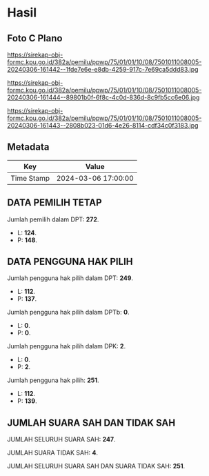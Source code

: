 # Hasil

## Foto C Plano

https://sirekap-obj-formc.kpu.go.id/382a/pemilu/ppwp/75/01/01/10/08/7501011008005-20240306-161442--1fde7e6e-e8db-4259-917c-7e69ca5ddd83.jpg

https://sirekap-obj-formc.kpu.go.id/382a/pemilu/ppwp/75/01/01/10/08/7501011008005-20240306-161444--89801b0f-6f8c-4c0d-836d-8c9fb5cc6e06.jpg

https://sirekap-obj-formc.kpu.go.id/382a/pemilu/ppwp/75/01/01/10/08/7501011008005-20240306-161443--2808b023-01d6-4e26-8114-cdf34c0f3183.jpg


## Metadata

| Key        | Value               |
| ---------- | ------------------- |
| Time Stamp | 2024-03-06 17:00:00 |


## DATA PEMILIH TETAP

Jumlah pemilih dalam DPT: **272**.
 * L: **124**.
 * P: **148**.

## DATA PENGGUNA HAK PILIH

Jumlah pengguna hak pilih dalam DPT: **249**.
 * L: **112**.
 * P: **137**.

Jumlah pengguna hak pilih dalam DPTb: **0**.
 * L: **0**.
 * P: **0**.

Jumlah pengguna hak pilih dalam DPK: **2**.
 * L: **0**.
 * P: **2**.

Jumlah pengguna hak pilih: **251**.
 * L: **112**.
 * P: **139**.

## JUMLAH SUARA SAH DAN TIDAK SAH

JUMLAH SELURUH SUARA SAH: **247**.

JUMLAH SUARA TIDAK SAH: **4**.

JUMLAH SELURUH SUARA SAH DAN SUARA TIDAK SAH: **251**.


